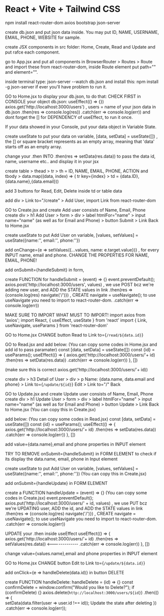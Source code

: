 # React + Vite + Tailwind CSS

npm install react-router-dom axios bootstrap json-server

create db.json and put json data inside. You may put ID, NAME, USERNAME, EMAIL, PHONE, WEBSITE for sample.

create JSX components in src folder: Home, Create, Read and Update and put rafce each component.

go to App.jsx and put all components in BrowserRouter > Routes > Route and import these from react-router-dom, inside Route element put path="" and element="".

inside terminal type: json-server --watch db.json and install this: npm install -g json-server if ever you'll have problem to run it.

GO to Home.jsx to display your db.json, to do that: CHECK FIRST in CONSOLE your object db.json:
useEffect(() => {})
axios.get('http://localhost:3000/users') , users = name of your json data in db.json
.then(res => console.log(res))
.catch(err => console.log(err))
and dont forget the [] for DEPENDENCY of useEffect, to run it once.

If your data showed in your Console, put your data object in Variable State.

create useState to put your data on variable, [data, setData] = useState([]) , the [] or square bracket represents as an empty array, meaning that 'data' starts off as an empty array.

change your .then INTO .then(res => setData(res.data)) to pass the data id, name, username etc.. and display it in your jsx

create table > thead > tr > th = ID, NAME, EMAIL, PHONE, ACTION and
tbody > data.map((data, index) => ( tr key={index} > td = {data.ID},{data.name},{data.email}))

add 3 buttons for Read, Edit, Delete inside td or table data

add div > Link to="/create" > Add User, import Link from react-router-dom

GO to Create.jsx and create Add user consists of Name, Email, Phone
create div > h1 Add User > form > div > label htmlFor="name" > input name="name" (as well as for Email and Phone) > button Submit > Link Back to Home.jsx

create useState to put Add User on variable, [values, setValues] = useState({name:'', email:'', phone:''})

add onChange={e => setValues({...values, name: e.target.value})} , for every INPUT name, email and phone. CHANGE THE PROPERTIES FOR NAME, EMAIL, PHONE!

add onSubmit={handleSubmit} in form,

create FUNCTION for handleSubmit = (event) => {}
event.preventDefault();
axios.post('http://localhost:3000/users', values) , we use POST bcz we're adding new user, and ADD the STATE values in link
.then(res => {console.log(res) navigate('/')}) , CREATE navigate = useNavigate(); to use useNavigate you need to import to react-router-dom.
.catch(err => console.log(err))

MAKE SURE TO IMPORT WHAT MUST TO IMPORT!
import axios from 'axios';
import React, { useEffect, useState } from 'react'
import { Link, useNavigate, useParams } from 'react-router-dom'

GO to Home.jsx CHANGE button Read to Link to={`/read/${data.id}`}

GO to Read.jsx and add below: (You can copy some codes in Home.jsx and add id to pass paramater)
const [data, setData] = useState([])
const {id} = useParams();
useEffect(() => {
axios.get('http://localhost:3000/users/'+ id)
.then(res => setData(res.data))
.catch(err => console.log(err))
}, [])

(make sure this is correct axios.get('http://localhost:3000/users/'+ id))

create div > h3 Detail of User > div > p Name: {data.name, data.email and phone} > Link to={`/update/${id}`} Edit > Link to="/" Back

GO to Update.jsx and create Update user consists of Name, Email, Phone
create div > h1 Update User > form > div > label htmlFor="name" > input name="name" (as well as for Email and Phone) > button Update > Link Back to Home.jsx (You can copy this in Create.jsx)

add below: (You can copy some codes in Read.jsx)
const [data, setData] = useState([])
const {id} = useParams();
useEffect(() => {
axios.get('http://localhost:3000/users/'+ id)
.then(res => setData(res.data))
.catch(err => console.log(err))
}, [])

add value={data.name},email and phone properties in INPUT element

TRY TO REMOVE onSubmit={handleSubmit} in FORM ELEMENT to check if its display the data.name, email, phone in Input element

create useState to put Add User on variable, [values, setValues] = useState({name:'', email:'', phone:''}) (You can copy this in Create.jsx)

add onSubmit={handleUpdate} in FORM ELEMENT

create a FUNCTION handleUpdate = (event) => {} (You can copy some codes in Create.jsx)
event.preventDefault();
axios.put('http://localhost:3000/users/' + id, values) , we use PUT bcz we're UPDATING user, ADD the id, and ADD the STATE values in link
.then(res => {console.log(res) navigate('/')}) , CREATE navigate = useNavigate(); to use useNavigate you need to import to react-router-dom.
.catch(err => console.log(err))

UPDATE your .then inside useEffect
useEffect(() => {
axios.get('http://localhost:3000/users/'+ id)
.then(res => setValues(res.data)) <-------------
.catch(err => console.log(err))
}, [])

change value={values.name},email and phone properties in INPUT element

GO to Home.jsx CHANGE button Edit to Link to={`/update/${data.id}`}

add onClick={e => handleDelete(data.id)} in button DELETE

create FUNCTION handleDelete:
handleDelete = (id) => {}
const confirmDelete = window.confirm("Would you like to Delete?");
if (confirmDelete) {}
axios.delete(`http://localhost:3000/users/${id}`)
.then(() => {  
setData(data.filter(user => user.id !== id)); Update the state after deleting
})
.catch(err => console.log(err));
